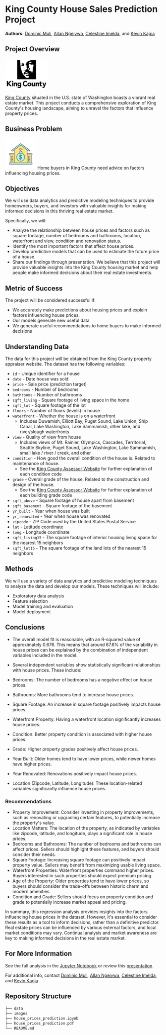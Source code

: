 # King County House Sales Prediction Project

**Authors**: [Dominic Muli](mailto:dominic.muli@student.moringaschool.com), [Allan Ngeiywa](mailto:allan.ngeiywa@student.moringaschool.com), [Celestine Imelda](mailto:celestine.imelda@student.moringaschool.com), and [Kevin Kagia](mailto:kevin.kagia@student.moringaschool.com)

## Project Overview

<img src="./images/kingcountylogo_mlk.webp" alt="KingCounty" height="100">

[King County](https://kingcounty.gov/en) situated in the U.S. state of Washington boasts a vibrant real estate market. This project conducts a comprehensive exploration of King County's housing landscape, aiming to unravel the factors that influence property prices.

## Business Problem
<img src="./images/vecteezy_debt-vector-icon_18897310.jpg" alt="Housing" height="100">
Home buyers in King County need advice on factors influencing housing prices.

## Objectives
We will use data analytics and predictive modeling techniques to provide homeowners, buyers, and investors with valuable insights for making informed decisions in this thriving real estate market.

Specifically, we will:

* Analyze the relationship between house prices and factors such as square footage, number of bedrooms and bathrooms, location, waterfront and view, condition and renovation status.
* Identify the most important factors that affect house prices.
* Develop predictive models that can be used to estimate the future price of a house.
* Share our findings through presentation.
We believe that this project will provide valuable insights into the King County housing market and help people make informed decisions about their real estate investments.

## Metric of Success
The project will be considered successful if:
* We accurately make predictions about housing prices and explain factors influencing house prices.
* Our models generate new useful data
* We generate useful recommendations to home buyers to make informed decisions

## Understanding Data
The data for this project will be obtained from the King County property appraiser website.
The dataset has the following variables:
* `id` - Unique identifier for a house
* `date` - Date house was sold
* `price` - Sale price (prediction target)
* `bedrooms` - Number of bedrooms
* `bathrooms` - Number of bathrooms
* `sqft_living` - Square footage of living space in the home
* `sqft_lot` - Square footage of the lot
* `floors` - Number of floors (levels) in house
* `waterfront` - Whether the house is on a waterfront
  * Includes Duwamish, Elliott Bay, Puget Sound, Lake Union, Ship Canal, Lake Washington, Lake Sammamish, other lake, and river/slough waterfronts
* `view` - Quality of view from house
  * Includes views of Mt. Rainier, Olympics, Cascades, Territorial, Seattle Skyline, Puget Sound, Lake Washington, Lake Sammamish, small lake / river / creek, and other
* `condition` - How good the overall condition of the house is. Related to maintenance of house.
  * See the [King County Assessor Website](https://info.kingcounty.gov/assessor/esales/Glossary.aspx?type=r) for further explanation of each condition code
* `grade` - Overall grade of the house. Related to the construction and design of the house.
  * See the [King County Assessor Website](https://info.kingcounty.gov/assessor/esales/Glossary.aspx?type=r) for further explanation of each building grade code
* `sqft_above` - Square footage of house apart from basement
* `sqft_basement` - Square footage of the basement
* `yr_built` - Year when house was built
* `yr_renovated` - Year when house was renovated
* `zipcode` - ZIP Code used by the United States Postal Service
* `lat` - Latitude coordinate
* `long` - Longitude coordinate
* `sqft_living15` - The square footage of interior housing living space for the nearest 15 neighbors
* `sqft_lot15` - The square footage of the land lots of the nearest 15 neighbors


## Methods
We will use a variety of data analytics and predictive modeling techniques to analyze the data and develop our models. These techniques will include:

* Exploratory data analysis
* Feature selection
* Model training and evaluation
* Model deployment

## Conclusions
* The overall model fit is reasonable, with an R-squared value of approximately 0.676. This means that around 67.6% of the variability in house prices can be explained by the combination of independent variables included in the model. 
* Several independent variables show statistically significant relationships with house prices. These include:

 * Bedrooms: The number of bedrooms has a negative effect on house prices.
 * Bathrooms: More bathrooms tend to increase house prices.
 * Square Footage: An increase in square footage positively impacts house prices.
 * Waterfront Property: Having a waterfront location significantly increases house prices.
 * Condition: Better property condition is associated with higher house prices.
 * Grade: Higher property grades positively affect house prices.
 * Year Built: Older homes tend to have lower prices, while newer homes have higher prices.
 * Year Renovated: Renovations positively impact house prices.
 * Location (Zipcode, Latitude, Longitude): These location-related variables significantly influence house prices.
### Recommendations
* Property Improvement: Consider investing in property improvements, such as renovating or upgrading certain features, to potentially increase the property's value.
* Location Matters: The location of the property, as indicated by variables like zipcode, latitude, and longitude, plays a significant role in house prices.
* Bedrooms and Bathrooms: The number of bedrooms and bathrooms can affect prices. Sellers should highlight these features, and buyers should consider their needs.
* Square Footage: Increasing square footage can positively impact property value. Sellers may benefit from maximizing usable living space.
* Waterfront Properties: Waterfront properties command higher prices. Buyers interested in such properties should expect premium pricing.
* Age of the Property: Older properties tend to have lower prices, so buyers should consider the trade-offs between historic charm and modern amenities.
* Condition and Grade: Sellers should focus on property condition and grade to potentially increase market appeal and pricing.

In summary, this regression analysis provides insights into the factors influencing house prices in the dataset. However, it's essential to consider these results as a tool to inform decisions, rather than a definitive predictor. Real estate prices can be influenced by various external factors, and local market conditions may vary. Continual analysis and market awareness are key to making informed decisions in the real estate market.

## For More Information

See the full analysis in the [Jupyter Notebook](./house_prices_prediction.ipynb) or review this [presentation](./house_prices_prediction.pdf).

For additional info, contact [Dominic Muli](mailto:dominic.muli@student.moringaschool.com), [Allan Ngeiywa](mailto:allan.ngeiywa@student.moringaschool.com), [Celestine Imelda](mailto:celestine.imelda@student.moringaschool.com), and [Kevin Kagia](mailto:kevin.kagia@student.moringaschool.com)

## Repository Structure
```
├── data
├── images
├── house_prices_prediction.ipynb
├── house_prices_prediction.pdf
└── README.md
```